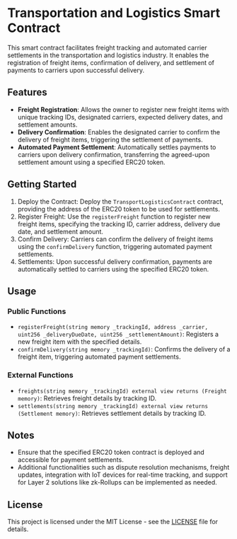 # Transportation and Logistics Smart Contract

This smart contract facilitates freight tracking and automated carrier settlements in the transportation and logistics industry. It enables the registration of freight items, confirmation of delivery, and settlement of payments to carriers upon successful delivery.

## Features

- **Freight Registration**: Allows the owner to register new freight items with unique tracking IDs, designated carriers, expected delivery dates, and settlement amounts.
- **Delivery Confirmation**: Enables the designated carrier to confirm the delivery of freight items, triggering the settlement of payments.
- **Automated Payment Settlement**: Automatically settles payments to carriers upon delivery confirmation, transferring the agreed-upon settlement amount using a specified ERC20 token.

## Getting Started

1. Deploy the Contract: Deploy the `TransportLogisticsContract` contract, providing the address of the ERC20 token to be used for settlements.
2. Register Freight: Use the `registerFreight` function to register new freight items, specifying the tracking ID, carrier address, delivery due date, and settlement amount.
3. Confirm Delivery: Carriers can confirm the delivery of freight items using the `confirmDelivery` function, triggering automated payment settlements.
4. Settlements: Upon successful delivery confirmation, payments are automatically settled to carriers using the specified ERC20 token.

## Usage

### Public Functions

- `registerFreight(string memory _trackingId, address _carrier, uint256 _deliveryDueDate, uint256 _settlementAmount)`: Registers a new freight item with the specified details.
- `confirmDelivery(string memory _trackingId)`: Confirms the delivery of a freight item, triggering automated payment settlements.

### External Functions

- `freights(string memory _trackingId) external view returns (Freight memory)`: Retrieves freight details by tracking ID.
- `settlements(string memory _trackingId) external view returns (Settlement memory)`: Retrieves settlement details by tracking ID.

## Notes

- Ensure that the specified ERC20 token contract is deployed and accessible for payment settlements.
- Additional functionalities such as dispute resolution mechanisms, freight updates, integration with IoT devices for real-time tracking, and support for Layer 2 solutions like zk-Rollups can be implemented as needed.

## License

This project is licensed under the MIT License - see the [LICENSE](LICENSE) file for details.
